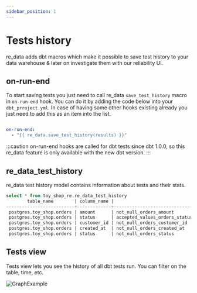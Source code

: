 ```yaml
---
sidebar_position: 1
---
```


# Tests history

re_data adds dbt macros which make it possible to save test history to your data warehouse & later on investigate them with our reliability UI.

## on-run-end
To start saving tests you just need to call re_data `save_test_history` macro in `on-run-end` hook. You can do it by adding the code below into your `dbt_prroject.yml`. In case of having some other hooks existing already you just need to add this as an item into the list.

```yml dbt_project.yml

on-run-end:
  - "{{ re_data.save_test_history(results) }}"

```

:::caution
on-run-end hooks are called for dbt tests since dbt 1.0.0, so this re_data feature is only available with the new dbt version.
:::


## re_data_test_history

re_data test history model contains information about tests and their stats.


```sql
select * from toy_shop_re.re_data_test_history
        table_name        | column_name |                                 test_name                                  | status |       run_at
--------------------------+-------------+----------------------------------------------------------------------------+--------+---------------------
 postgres.toy_shop.orders | amount      | not_null_orders_amount                                                     | Fail   | 2022-01-13 08:49:39
 postgres.toy_shop.orders | status      | accepted_values_orders_status__pending__shipped__delivered__not_paid__paid | Fail   | 2022-01-13 08:49:39
 postgres.toy_shop.orders | customer_id | not_null_orders_customer_id                                                | Pass   | 2022-01-13 08:49:39
 postgres.toy_shop.orders | created_at  | not_null_orders_created_at                                                 | Pass   | 2022-01-13 08:49:39
 postgres.toy_shop.orders | status      | not_null_orders_status                                                     | Pass   | 2022-01-13 08:49:39
```

## Tests view

Tests view lets you see the history of all dbt tests run. You can filter on the table, time, etc.

![GraphExample](/screenshots/ui/tests.png)


